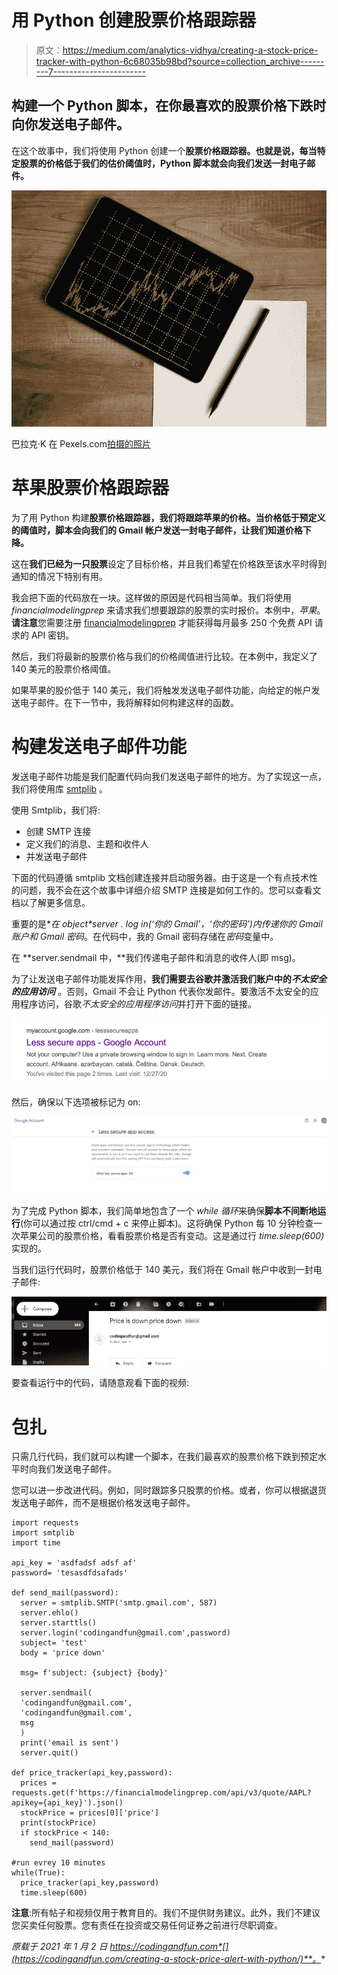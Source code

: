 # 用 Python 创建股票价格跟踪器

> 原文：<https://medium.com/analytics-vidhya/creating-a-stock-price-tracker-with-python-6c68035b98bd?source=collection_archive---------7----------------------->

## 构建一个 Python 脚本，在你最喜欢的股票价格下跌时向你发送电子邮件。

在这个故事中，我们将使用 Python 创建一个**股票价格跟踪器。也就是说，每当特定股票的价格低于我们的估价阈值时，Python 脚本就会向我们发送一封电子邮件。**

![](img/cad849a2c468f02ecb5c51f11ac36dde.png)

巴拉克·K 在 Pexels.com[拍摄的照片](https://www.pexels.com/photo/space-grey-ipad-air-with-graph-on-brown-wooden-table-187041/)

# 苹果股票价格跟踪器

为了用 Python 构建**股票价格跟踪器，我们将跟踪苹果的价格。当价格低于预定义的阈值时，脚本会向我们的 Gmail 帐户发送一封电子邮件，让我们知道价格下降。**

这在**我们已经为一只股票**设定了目标价格，并且我们希望在价格跌至该水平时得到通知的情况下特别有用。

我会把下面的代码放在一块。这样做的原因是代码相当简单。我们将使用 *financialmodelingprep* 来请求我们想要跟踪的股票的实时报价。本例中，*苹果*。**请注意**您需要注册 [financialmodelingprep](https://financialmodelingprep.com/developer/docs/pricing/codingAndFun/) 才能获得每月最多 250 个免费 API 请求的 API 密钥。

然后，我们将最新的股票价格与我们的价格阈值进行比较。在本例中，我定义了 140 美元的股票价格阈值。

如果苹果的股价低于 140 美元，我们将触发发送电子邮件功能，向给定的帐户发送电子邮件。在下一节中，我将解释如何构建这样的函数。

# 构建发送电子邮件功能

发送电子邮件功能是我们配置代码向我们发送电子邮件的地方。为了实现这一点，我们将使用库 [smtplib](https://docs.python.org/3/library/smtplib.html) 。

使用 Smtplib，我们将:

*   创建 SMTP 连接
*   定义我们的消息、主题和收件人
*   并发送电子邮件

下面的代码遵循 smtplib 文档创建连接并启动服务器。由于这是一个有点技术性的问题，我不会在这个故事中详细介绍 SMTP 连接是如何工作的。您可以查看文档以了解更多信息。

重要的是**在 object*server . log in(‘你的 Gmail’，‘你的密码’)*内传递你的 Gmail 账户和 Gmail 密码**。在代码中，我的 Gmail 密码存储在*密码*变量中。

在 **server.sendmail 中，**我们传递电子邮件和消息的收件人(即 msg)。

为了让发送电子邮件功能发挥作用，**我们需要去谷歌并激活我们账户中的*不太安全的应用访问*** 。否则，Gmail 不会让 Python 代表你发邮件。要激活不太安全的应用程序访问，谷歌*不太安全的应用程序访问*并打开下面的链接。

![](img/670775f4c297204a58a4edd1eab7b40b.png)

然后，确保以下选项被标记为 on:

![](img/2fae4f2f427b931c2c0c7cfae893dff3.png)

为了完成 Python 脚本，我们简单地包含了一个 *while 循环*来确保**脚本不间断地运行**(你可以通过按 ctrl/cmd + c 来停止脚本)。这将确保 Python 每 10 分钟检查一次苹果公司的股票价格，看看股票价格是否有变动。这是通过行 *time.sleep(600)* 实现的。

当我们运行代码时，股票价格低于 140 美元，我们将在 Gmail 帐户中收到一封电子邮件:

![](img/2c4f101c0d2fe79de29788238635a75e.png)

要查看运行中的代码，请随意观看下面的视频:

# 包扎

只需几行代码，我们就可以构建一个脚本，在我们最喜欢的股票价格下跌到预定水平时向我们发送电子邮件。

您可以进一步改进代码。例如，同时跟踪多只股票的价格。或者，你可以根据退货发送电子邮件，而不是根据价格发送电子邮件。

```
import requests
import smtplib 
import time

api_key = 'asdfadsf adsf af'
password= 'tesasdfdsafads' 

def send_mail(password):
  server = smtplib.SMTP('smtp.gmail.com', 587)
  server.ehlo()
  server.starttls()
  server.login('codingandfun@gmail.com',password)
  subject= 'test'
  body = 'price down'

  msg= f'subject: {subject} {body}'

  server.sendmail(
  'codingandfun@gmail.com',
  'codingandfun@gmail.com',
  msg
  )
  print('email is sent')
  server.quit()

def price_tracker(api_key,password):
  prices = requests.get(f'https://financialmodelingprep.com/api/v3/quote/AAPL?apikey={api_key}').json()
  stockPrice = prices[0]['price']
  print(stockPrice)
  if stockPrice < 140:
    send_mail(password)

#run evrey 10 minutes
while(True):
  price_tracker(api_key,password)
  time.sleep(600)
```

**注意**:所有帖子和视频仅用于教育目的。我们不提供财务建议。此外，我们不建议您买卖任何股票。您有责任在投资或交易任何证券之前进行尽职调查。

*原载于 2021 年 1 月 2 日 https://codingandfun.com*[](https://codingandfun.com/creating-a-stock-price-alert-with-python/)**。**